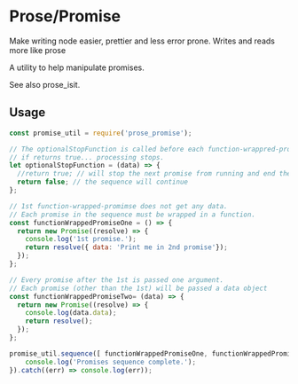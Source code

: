 # Prose/Promise

Make writing node easier, prettier and less error prone. Writes and reads more like prose

A utility to help manipulate promises.

See also prose_isit.

## Usage

```javascript
const promise_util = require('prose_promise');

// The optionalStopFunction is called before each function-wrappred-promise is called.
// if returns true... processing stops.
let optionalStopFunction = (data) => {
  //return true; // will stop the next promise from running and end the sequence
  return false; // the sequence will continue
};

// 1st function-wrapped-promimse does not get any data.
// Each promise in the sequence must be wrapped in a function.
const functionWrappedPromiseOne = () => {
  return new Promise((resolve) => {
    console.log('1st promise.');
    return resolve({ data: 'Print me in 2nd promise'});
  });
};

// Every promise after the 1st is passed one argument.
// Each promise (other than the 1st) will be passed a data object
const functionWrappedPromiseTwo= (data) => {
  return new Promise((resolve) => {
    console.log(data.data);
    return resolve();
  });
};

promise_util.sequence([ functionWrappedPromiseOne, functionWrappedPromiseTwo], optionalStopFunction).then(() => {
	console.log('Promises sequence complete.');
}).catch((err) => console.log(err));

```
